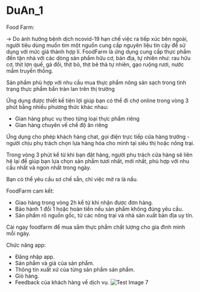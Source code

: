 # DuAn_1
Food Farm:

-> Do ảnh hưởng bệnh dịch ncovid-19 hạn chế việc ra tiếp xúc bên ngoài, người tiêu dùng muốn tìm một nguồn cung cấp nguyên liệu tin cậy
để sử dụng với mức giá thành hợp lí. FoodFarm là ứng dụng cung cấp thực phẩm đến tận nhà với các dòng sản phẩm hữu cơ, bản địa, tự nhiên như: rau hữu cơ, thịt lợn quế, gà đồi, thịt bò, thịt bê thả tự nhiên, gạo ruộng rươi, nước mắm truyền thống.

Sản phẩm phù hợp với nhu cầu mua thực phẩm nông sản sạch trong tình trạng thực phẩm bẩn tràn lan trên thị trường

Ứng dụng được thiết kế tiện lợi giúp bạn có thể đi chợ online trong vòng 3 phút bằng nhiều phương thức khác nhau:
- Gian hàng phục vụ theo từng loại thực phẩm riêng
- Gian hàng chuyên về chế độ ăn riêng

Ứng dụng cho phép khách hàng chat, gọi điện trực tiếp cửa hàng trưởng - người chịu phụ trách chọn lựa hàng hóa cho mình tại siêu thị hoặc nông trại.

Trong vòng 3 phút kể từ khi bạn đặt hàng, người phụ trách cửa hàng sẽ liên hệ lại để giúp bạn lựa chọn sản phẩm tươi nhất, mới nhất, phù hợp với nhu cầu nhất và ngon nhất trong ngày.

Bạn có thể yêu cầu sơ chế sẵn, chỉ việc mở ra là nấu.

FoodFarm cam kết:
- Giao hàng trong vòng 2h kể từ khi nhận được đơn hàng.
- Bảo hành 1 đổi 1 hoặc hoàn tiền nếu sản phẩm không đúng yêu cầu.
- Sản phẩm rõ nguồn gốc, từ các nông trại và nhà sản xuất bản địa uy tín.

Cài ngay foodfarm để mua sắm thực phẩm chất lượng cho gia đình mình mỗi ngày.

Chức năng app:

- Đăng nhập app.
- Sản phẩm và giá của sản phẩm.
- Thông tin xuất xứ của từng sản phẩm sản phẩm.
- Giỏ hàng.
- Feedback của khách hàng về dịch vụ.
![Test Image 7](https://images.fpt.shop/unsafe/fit-in/465x465/filters:quality(90):fill(white)/cdn.fptshop.com.vn/Uploads/Originals/2017/12/8/636483223586180190_3.jpg)
